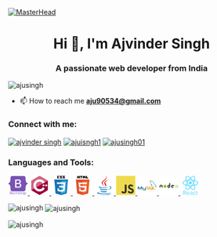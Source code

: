 [![MasterHead](https://raw.githubusercontent.com/PolarBearGG/PolarBearGG/master/web-developer.gif)](https://github.com/AjuSingh)
<h1 align="center">Hi 👋, I'm Ajvinder Singh</h1>
<h3 align="center">A passionate web developer from India</h3>
<p align="left"> <img src="https://komarev.com/ghpvc/?username=ajusingh&label=Profile%20views&color=0e75b6&style=flat" alt="ajusingh" /> </p>

- 📫 How to reach me **aju90534@gmail.com**

<h3 align="left">Connect with me:</h3>
<p align="left">
<a href="https://linkedin.com/in/ajvinder singh" target="blank"><img align="center" src="https://raw.githubusercontent.com/rahuldkjain/github-profile-readme-generator/master/src/images/icons/Social/linked-in-alt.svg" alt="ajvinder singh" height="30" width="40" /></a>
<a href="https://www.codechef.com/users/ajuisngh1" target="blank"><img align="center" src="https://cdn.jsdelivr.net/npm/simple-icons@3.1.0/icons/codechef.svg" alt="ajuisngh1" height="30" width="40" /></a>
<a href="https://www.leetcode.com/ajusingh01" target="blank"><img align="center" src="https://raw.githubusercontent.com/rahuldkjain/github-profile-readme-generator/master/src/images/icons/Social/leet-code.svg" alt="ajusingh01" height="30" width="40" /></a>
</p>

<h3 align="left">Languages and Tools:</h3>
<p align="left"> <a href="https://getbootstrap.com" target="_blank" rel="noreferrer"> <img src="https://raw.githubusercontent.com/devicons/devicon/master/icons/bootstrap/bootstrap-plain-wordmark.svg" alt="bootstrap" width="40" height="40"/> </a> <a href="https://www.w3schools.com/cpp/" target="_blank" rel="noreferrer"> <img src="https://raw.githubusercontent.com/devicons/devicon/master/icons/cplusplus/cplusplus-original.svg" alt="cplusplus" width="40" height="40"/> </a> <a href="https://www.w3schools.com/css/" target="_blank" rel="noreferrer"> <img src="https://raw.githubusercontent.com/devicons/devicon/master/icons/css3/css3-original-wordmark.svg" alt="css3" width="40" height="40"/> </a> <a href="https://www.w3.org/html/" target="_blank" rel="noreferrer"> <img src="https://raw.githubusercontent.com/devicons/devicon/master/icons/html5/html5-original-wordmark.svg" alt="html5" width="40" height="40"/> </a> <a href="https://www.java.com" target="_blank" rel="noreferrer"> <img src="https://raw.githubusercontent.com/devicons/devicon/master/icons/java/java-original.svg" alt="java" width="40" height="40"/> </a> <a href="https://developer.mozilla.org/en-US/docs/Web/JavaScript" target="_blank" rel="noreferrer"> <img src="https://raw.githubusercontent.com/devicons/devicon/master/icons/javascript/javascript-original.svg" alt="javascript" width="40" height="40"/> </a> <a href="https://www.mysql.com/" target="_blank" rel="noreferrer"> <img src="https://raw.githubusercontent.com/devicons/devicon/master/icons/mysql/mysql-original-wordmark.svg" alt="mysql" width="40" height="40"/> </a> <a href="https://nodejs.org" target="_blank" rel="noreferrer"> <img src="https://raw.githubusercontent.com/devicons/devicon/master/icons/nodejs/nodejs-original-wordmark.svg" alt="nodejs" width="40" height="40"/> </a> <a href="https://reactjs.org/" target="_blank" rel="noreferrer"> <img src="https://raw.githubusercontent.com/devicons/devicon/master/icons/react/react-original-wordmark.svg" alt="react" width="40" height="40"/> </a> </p>

<p><img align="left" src="https://github-readme-stats.vercel.app/api/top-langs?username=ajusingh&show_icons=true&locale=en&layout=compact" alt="ajusingh" /></p>

<p>&nbsp;<img align="center" src="https://github-readme-stats.vercel.app/api?username=ajusingh&show_icons=true&locale=en" alt="ajusingh" /></p>

<p><img align="center" src="https://github-readme-streak-stats.herokuapp.com/?user=ajusingh&" alt="ajusingh" /></p>
